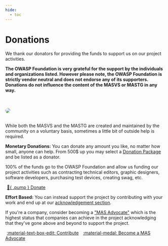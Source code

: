 ```yaml
---
hide:
  - toc
---
```


# Donations

We thank our donators for providing the funds to support us on our project activities.

**The OWASP Foundation is very grateful for the support by the individuals and organizations listed. However please note, the OWASP Foundation is strictly vendor neutral and does not endorse any of its supporters. Donations do not influence the content of the MASVS or MASTG in any way.**

<br><br>
<img style="border-radius: 15px;" src="https://raw.githubusercontent.com/OWASP/owasp-mastg/master/Document/Images/Donators/donators.png" class="no-lightbox"/>
<br><br>

While both the MASVS and the MASTG are created and maintained by the community on a voluntary basis, sometimes a little bit of outside help is required.

**Monetary Donations:** You can donate any amount you like, no matter how small, anyone can help. From 500$ up you may select a [Donation Package](./donate/packages.md) and be listed as a donator.

100% of the funds go to the OWASP Foundation and allow us funding our project activities such as contracting technical editors, graphic designers, software developers, purchasing test devices, creating swag, etc.

<a href="https://owasp.org/donate/?reponame=www-project-mobile-app-security&title=OWASP+Mobile+Application+Security" class="md-button md-button--primary" style="margin: 5px;">:white_heart:{ .pump } Donate</a>

**Effort Based:** You can instead support the project by contributing with your work and end up at our [acknowledgement section](MASTG/0x02c-Acknowledgements.md "MASTG acknowledgements").

If you're a company, consider becoming a ["MAS Advocate"](MASTG/0x02c-Acknowledgements.md#our-mas-advocates) which is the highest status that companies can achieve in the project acknowledging that they've gone above and beyond to support the project.

<a href="../contributing/" class="md-button md-button--primary" style="margin: 5px;">:material-text-box-edit: Contribute</a>
<a href="https://mas.owasp.org/#mas-advocates" class="md-button md-button--primary" style="margin: 5px;">:material-medal: Become a MAS Advocate</a>
